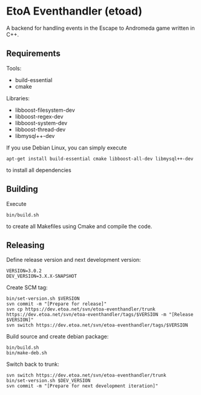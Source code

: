 EtoA Eventhandler (etoad)
=========================

A backend for handling events in the Escape to Andromeda game written in C++.


Requirements
------------

Tools:

 * build-essential
 * cmake

Libraries:

 * libboost-filesystem-dev
 * libboost-regex-dev
 * libboost-system-dev
 * libboost-thread-dev
 * libmysql++-dev

If you use Debian Linux, you can simply execute

	apt-get install build-essential cmake libboost-all-dev libmysql++-dev

to install all dependencies

Building
--------

Execute

	bin/build.sh

to create all Makefiles using Cmake and compile the code.

Releasing
---------

Define release version and next development version:

    VERSION=3.0.2
    DEV_VERSION=3.X.X-SNAPSHOT
    
Create SCM tag:

    bin/set-version.sh $VERSION
    svn commit -m "[Prepare for release]"
    svn cp https://dev.etoa.net/svn/etoa-eventhandler/trunk https://dev.etoa.net/svn/etoa-eventhandler/tags/$VERSION -m "[Release $VERSION]"
    svn switch https://dev.etoa.net/svn/etoa-eventhandler/tags/$VERSION
    
Build source and create debian package:

    bin/build.sh
    bin/make-deb.sh
    
Switch back to trunk:

    svn switch https://dev.etoa.net/svn/etoa-eventhandler/trunk
    bin/set-version.sh $DEV_VERSION
    svn commit -m "[Prepare for next development iteration]"


